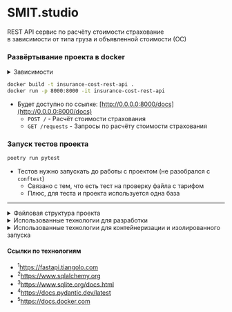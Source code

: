 # SMIT.studio

REST API сервис по расчёту стоимости страхование<br />
в зависимости от типа груза и объявленной стоимости (ОС)

### Развёртывание проекта в docker
<details>
<summary>Зависимости</summary>
<pre>
docker --version    # Docker version 27.3.1, build ce12230
poetry -V           # Poetry (version 1.8.3)
python -V           # Python 3.11.6
</pre>
</details>

```bash
docker build -t insurance-cost-rest-api .
docker run -p 8000:8000 -it insurance-cost-rest-api
```
- Будет доступно по ссылке: [http://0.0.0.0:8000/docs](http://0.0.0.0:8000/docs)
  - `POST /` - Расчёт стоимости страхования
  - `GET /requests` - Запросы по расчёту стоимости страхования

### Запуск тестов проекта
```bash
poetry run pytest
```
- Тестов нужно запускать до работы с проектом (не разобрался с `conftest`)
  - Связано с тем, что есть тест на проверку файла с тарифом
  - Плюс, для теста и проекта используется одна база

---

<details>
<summary>Файловая структура проекта</summary>
<pre>
tree -a -I "__pycache__|__init__.py|.idea|.pytest_cache|data" --dirsfirst
.
├── src
│   ├── core
│   │   ├── config.py
│   │   ├── dependencies.py
│   │   ├── lifespan.py
│   │   └── schemas.py
│   ├── database
│   │   ├── app.py
│   │   ├── crud.py
│   │   └── models.py
│   ├── static
│   │   └── sqlite3.db
│   ├── app.py
│   └── utils.py
├── tests
│   ├── conftest.py
│   └── test_app.py
├── Dockerfile
├── .dockerignore
├── .gitignore
├── poetry.lock
├── pyproject.toml
└── README.md
</pre>
</details>

<details>
<summary>Использованные технологии для разработки</summary>
<ul>
  <li>FastAPI<sup>1</sup></li>
  <li>SQLAlchemy<sup>2</sup></li>
  <li>sqlite3<sup>3</sup></li>
  <li>Pydantic<sup>4</sup></li>
</ul>
</details>

<details>
<summary>Использованные технологии для контейнеризации и изолированного запуска</summary>
<ul>
  <li>Docker<sup>5</sup></li>
</ul>
</details>

#### Ссылки по технологиям
- <sup>1</sup>https://fastapi.tiangolo.com
- <sup>2</sup>https://www.sqlalchemy.org
- <sup>3</sup>https://www.sqlite.org/docs.html
- <sup>4</sup>https://docs.pydantic.dev/latest
- <sup>5</sup>https://docs.docker.com
